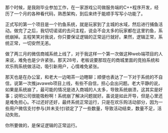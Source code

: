 那个时候，是我刚毕业参加工作，在一家游戏公司做服务端的C++程序开发，经历了一个月的各种看代码，熟悉架构，到后来终于能顺手写写小功能了。

正式写的第一个项目是一个钓鱼系统，就是玩家到了主城的水域，然后进行捕鱼活动。做完了之后，我切切诺诺的去问主程，说会不会太多的玩家都在这里钓鱼，系统崩掉。主程笑笑对我说，你只要保证逻辑的正常运行就好。果然，逻辑正常，系统正常，一切安然无恙。

做了两三月的微信商城系统上线了，对于我这样一个第一次做这种web端项目的人来说，难免也是少许紧张。那天28号，老板说要那现在的商城里面的竞拍系统和欢乐购系统做活动，吸引新用户，心情难免紧张。

那天也是在办公室，和老大一边喝茶一边瞎聊；顺便也表达了一下对于系统的不自信，说第一次推javaweb项目上线，有些不自信，担心会出问题。老大平静的说，如果是系统崩了，最可能的情况是进入商城的人太多，导致系统崩溃，这其实是好事；说明公司很能吸粉啊！系统崩了解决问题就好。虽说是如此开导，但是心里还是难免担心。不过还好还好，最终系统正常运行，只是在欢乐购活动部分，因为一些用户微信支付参与(并未支付)锁定了了一些数量，导致活动结束，数量不足，活动失败。

你所要做的，是保证逻辑的正常运行。
